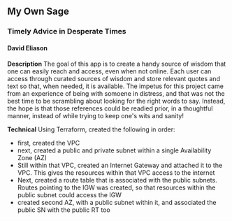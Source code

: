 ## My Own Sage
### Timely Advice in Desperate Times
#### David Eliason

**Description**
The goal of this app is to create a handy source of wisdom that one can easily reach and access, even when not online. Each user can access through curated sources of wisdom and store relevant quotes and text so that, when needed, it is available. The impetus for this project came from an experience of being with somoene in distress, and that was not the best time to be scrambling about looking for the right words to say. Instead, the hope is that those references could be readied prior, in a thoughtful manner, instead of while trying to keep one's wits and sanity!

**Technical**
Using Terraform, created the following in order:
- first, created the VPC
- next, created a public and private subnet within a single Availability Zone (AZ)
- Still within that VPC, created an Internet Gateway and attached it to the VPC. This gives the resources within that VPC access to the internet
- Next, created a route table that is associated with the public subnets. Routes pointing to the IGW was created, so that resources within the public subnet could access the IGW
- created second AZ, with a public subnet within it, and associated the public SN with the public RT too
